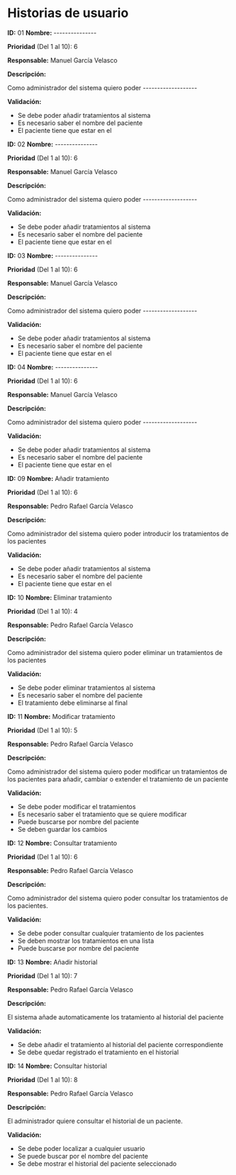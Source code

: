 # Historias de usuario
**ID:** 01 **Nombre:** ---------------

**Prioridad** (Del 1 al 10): 6

**Responsable:** Manuel García Velasco

**Descripción:**

Como administrador del sistema quiero poder -------------------

**Validación:**
  * Se debe poder añadir tratamientos al sistema
  * Es necesario saber el nombre del paciente
  * El paciente tiene que estar en el
  
  **ID:** 02 **Nombre:** ---------------

**Prioridad** (Del 1 al 10): 6

**Responsable:** Manuel García Velasco

**Descripción:**

Como administrador del sistema quiero poder -------------------

**Validación:**
  * Se debe poder añadir tratamientos al sistema
  * Es necesario saber el nombre del paciente
  * El paciente tiene que estar en el
  
  **ID:** 03 **Nombre:** ---------------

**Prioridad** (Del 1 al 10): 6

**Responsable:** Manuel García Velasco

**Descripción:**

Como administrador del sistema quiero poder -------------------

**Validación:**
  * Se debe poder añadir tratamientos al sistema
  * Es necesario saber el nombre del paciente
  * El paciente tiene que estar en el
  
  **ID:** 04 **Nombre:** ---------------

**Prioridad** (Del 1 al 10): 6

**Responsable:** Manuel García Velasco

**Descripción:**

Como administrador del sistema quiero poder -------------------

**Validación:**
  * Se debe poder añadir tratamientos al sistema
  * Es necesario saber el nombre del paciente
  * El paciente tiene que estar en el
  
**ID:** 09 **Nombre:** Añadir tratamiento

**Prioridad** (Del 1 al 10): 6

**Responsable:** Pedro Rafael García Velasco

**Descripción:**

Como administrador del sistema quiero poder introducir los tratamientos de los pacientes

**Validación:**
  * Se debe poder añadir tratamientos al sistema
  * Es necesario saber el nombre del paciente
  * El paciente tiene que estar en el 


**ID:** 10 **Nombre:** Eliminar tratamiento

**Prioridad** (Del 1 al 10): 4

**Responsable:** Pedro Rafael García Velasco

**Descripción:**

Como administrador del sistema quiero poder eliminar un tratamientos de los pacientes

**Validación:**
  * Se debe poder eliminar tratamientos al sistema
  * Es necesario saber el nombre del paciente
  * El tratamiento debe eliminarse al final


**ID:** 11 **Nombre:** Modificar tratamiento

**Prioridad** (Del 1 al 10): 5

**Responsable:** Pedro Rafael García Velasco

**Descripción:**

Como administrador del sistema quiero poder modificar un tratamientos de los pacientes para añadir, cambiar o extender el tratamiento de un paciente

**Validación:**
  * Se debe poder modificar el tratamientos
  * Es necesario saber el tratamiento que se quiere modificar
  * Puede buscarse por nombre del paciente
  * Se deben guardar los cambios


**ID:** 12 **Nombre:** Consultar tratamiento

**Prioridad** (Del 1 al 10): 6

**Responsable:** Pedro Rafael García Velasco

**Descripción:**

Como administrador del sistema quiero poder consultar los tratamientos de los pacientes.

**Validación:**
  * Se debe poder consultar cualquier tratamiento de los pacientes
  * Se deben mostrar los tratamientos en una lista
  * Puede buscarse por nombre del paciente


**ID:** 13 **Nombre:** Añadir historial

**Prioridad** (Del 1 al 10): 7

**Responsable:** Pedro Rafael García Velasco

**Descripción:**

El sistema añade automaticamente los tratamiento al historial del paciente

**Validación:**
  * Se debe añadir el tratamiento al historial del paciente correspondiente
  * Se debe quedar registrado el tratamiento en el historial


**ID:** 14 **Nombre:** Consultar historial

**Prioridad** (Del 1 al 10): 8

**Responsable:** Pedro Rafael García Velasco

**Descripción:**

El administrador quiere consultar el historial de un paciente.

**Validación:**
  * Se debe poder localizar a cualquier usuario
  * Se puede buscar por el nombre del paciente
  * Se debe mostrar el historial del paciente seleccionado
